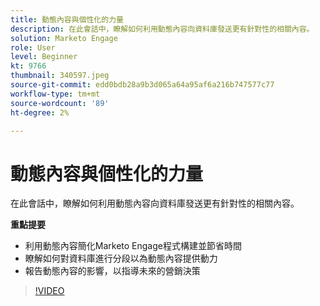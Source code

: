 ```yaml
---
title: 動態內容與個性化的力量
description: 在此會話中，瞭解如何利用動態內容向資料庫發送更有針對性的相關內容。
solution: Marketo Engage
role: User
level: Beginner
kt: 9766
thumbnail: 340597.jpeg
source-git-commit: edd0bdb28a9b3d065a64a95af6a216b747577c77
workflow-type: tm+mt
source-wordcount: '89'
ht-degree: 2%

---
```


# 動態內容與個性化的力量

在此會話中，瞭解如何利用動態內容向資料庫發送更有針對性的相關內容。

**重點提要**

* 利用動態內容簡化Marketo Engage程式構建並節省時間
* 瞭解如何對資料庫進行分段以為動態內容提供動力
* 報告動態內容的影響，以指導未來的營銷決策

>[!VIDEO](https://video.tv.adobe.com/v/340597/?quality=12&learn=on)
